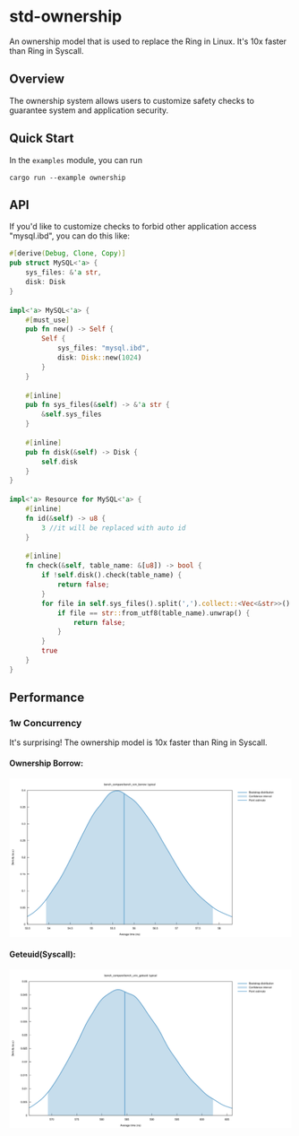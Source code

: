 # std-ownership
An ownership model that is used to replace the Ring in Linux. It's 10x faster than Ring in Syscall.

## Overview
The ownership system allows users to customize safety checks to guarantee system and application security.

## Quick Start
In the `examples` module, you can run
```shell
cargo run --example ownership
```

## API
If you'd like to customize checks to forbid other application access "mysql.ibd", you can do this like:
```rust
#[derive(Debug, Clone, Copy)]
pub struct MySQL<'a> {
    sys_files: &'a str,
    disk: Disk
}

impl<'a> MySQL<'a> {
    #[must_use]
    pub fn new() -> Self {
        Self { 
            sys_files: "mysql.ibd",
            disk: Disk::new(1024)
        }
    }

    #[inline]
    pub fn sys_files(&self) -> &'a str {
        &self.sys_files
    }

    #[inline]
    pub fn disk(&self) -> Disk {
        self.disk
    }
}

impl<'a> Resource for MySQL<'a> {
    #[inline]
    fn id(&self) -> u8 {
        3 //it will be replaced with auto id
    }

    #[inline]
    fn check(&self, table_name: &[u8]) -> bool {
        if !self.disk().check(table_name) {
            return false;
        }
        for file in self.sys_files().split(',').collect::<Vec<&str>>() {
            if file == str::from_utf8(table_name).unwrap() {
                return false;
            }
        }
        true
    }
}
```

## Performance

### 1w Concurrency

It's surprising! The ownership model is 10x faster than Ring in Syscall.

#### Ownership Borrow:
[![ownership](benches/typical_ownership.svg)](benches/typical_ownership.svg)

#### Geteuid(Syscall):
[![geteuid](benches/typical_geteuid.svg)](benches/typical_geteuid.svg)

